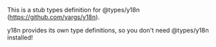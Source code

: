 This is a stub types definition for @types/y18n (https://github.com/yargs/y18n).

y18n provides its own type definitions, so you don't need @types/y18n installed!